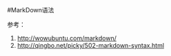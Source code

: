 #MarkDown语法

参考：

1. http://wowubuntu.com/markdown/
2. http://qingbo.net/picky/502-markdown-syntax.html
